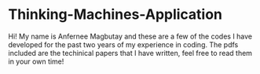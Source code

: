 # Thinking-Machines-Application
Hi! My name is Anfernee Magbutay and these are a few of the codes I have developed for the past two years of my experience in coding.
The pdfs included are the techinical papers that I have written, feel free to read them in your own time!

